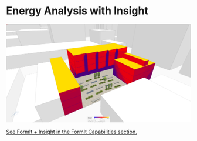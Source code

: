 # Energy Analysis with Insight

![](<../.gitbook/assets/image (22) (1).png>)

[See FormIt + Insight in the FormIt Capabilities section.](../formit-capabilities/analysis.md)
